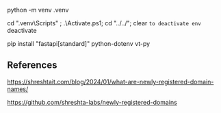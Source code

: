python -m venv .venv

cd ".venv\Scripts\" ; .\Activate.ps1; cd "../../"; clear
`to deactivate env` deactivate

pip install "fastapi[standard]" python-dotenv vt-py

## References

https://shreshtait.com/blog/2024/01/what-are-newly-registered-domain-names/

https://github.com/shreshta-labs/newly-registered-domains
